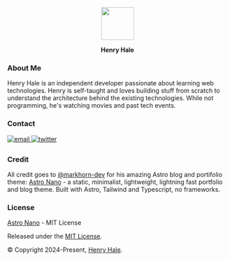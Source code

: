 <div align="center">
<img width=75 src="https://avatars.githubusercontent.com/u/92443116?v=4" />
<p><b>Henry Hale</b></h2>
</div>

### About Me

Henry Hale is an independent developer passionate about learning web technologies. Henry is self-taught and loves building stuff from scratch to understand the architecture behind the existing technologies.
While not programming, he's watching movies and past tech events.

### Contact

<div>
<a href="mailto:devhenryhale@proton.me" target="_blank">
<img src=https://img.shields.io/badge/email-%2324292e.svg?&style=for-the-badge&logo=gmail&logoColor=white alt=email style="margin-bottom: 5px;" />
</a>
<a href="https://twitter.com/devhenryhale" target="_blank">
<img src=https://img.shields.io/badge/twitter-%2300acee.svg?&style=for-the-badge&logo=twitter&logoColor=white alt=twitter style="margin-bottom: 5px;" />
</a>  
</div>

### Credit

All credit goes to [@markhorn-dev](https://github.com/markhorn-dev) for his amazing Astro blog and portifolio theme:
[Astro Nano](https://github.com/markhorn-dev/astro-nano) - a static, minimalist, lightweight, lightning fast portfolio and blog theme.
Built with Astro, Tailwind and Typescript, no frameworks.

### License

[Astro Nano](https://github.com/markhorn-dev/astro-nano) - MIT License

Released under the [MIT License](https://github.com/henryhale/henryhale.github.io/blob/main/LICENSE.txt).

&copy; Copyright 2024-Present, [Henry Hale](https://github.com/henryhale).
